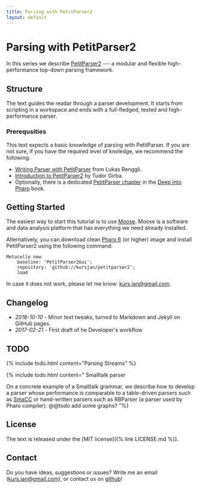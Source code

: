 ```yaml
---
title: Parsing with PetitParser2 
layout: default
---
```

# Parsing with PetitParser2

In this series we describe [PetitParser2](https://github.com/kursjan/petitparser2) --- a modular and flexible high-performance top-down parsing framework.

## Structure

The text guides the readar through a parser development. It starts from scripting in a workspace and ends with a full-fledged, tested and high-performance parser. 

### Prerequsities
This text expects a basic knowledge of parsing with PetitParser.
If you are not sure, if you have the required level of knoledge, we recommend the following:
- [Writing Parser with PetitParser](https://www.lukas-renggli.ch/blog/petitparser-1) from Lukas Renggli.
- [Introduction to PetitParser2](http://www.humane-assessment.com/blog/introducing-petitparser2/) by Tudor Girba.
- Optionally, there is a dedicated [PetitParser chapter](http://scg.unibe.ch/archive/papers/Kurs13a-PetitParser.pdf) in the [Deep into Pharo](http://www.deepintopharo.com/) book.

<!--
## Uniqe Features of PetitParser2
We cover many topics, some of them well-known in the area of parsing, nevertheless, the following technologies are unique for PetitParser:
- **Bounded seas** is a technology that allows a programmer to focus on the interesting parts of an input (i.e. Javascript code in our case) and ignore the rest (i.e. the remaining HTML code).
- **Context-sensitive rules** that allow us to detect matching begin and end HTML tags and recover from malformed inputs.
- **Optimizations** of PetitParser to turn our prototype into a an efficient top-down parser. 
-->

## Getting Started

The easiest way to start this tutorial is to use [Moose](http://moosetechnology.org). 
Moose is a software and data analysis platform that has everything we need already installed.

Alternatively, you can download clean [Pharo 6](http://pharo.org) (or higher) image and install PetitParser2 using the following command:

```smalltalk
Metacello new
	baseline: 'PetitParser2Gui';
	repository: 'github://kursjan/petitparser2';
   	load
```

In case it does not work, please let me know: <kurs.jan@gmail.com>. 

## Changelog
- *2018-10-10* - Minor text tweaks, turned to Markdown and Jekyll on GitHub pages.
- *2017-02-21* - First draft of he Developer's workflow 

## TODO
{% include todo.html content="Parsing Streams" %}

{% include todo.html content="
Smalltalk parser

On a concrete example of a Smalltalk grammar, we describe how to develop a parser whose performance is comparable to a table-driven parsers such as [SmaCC](https://github.com/ThierryGoubier/SmaCC) or hand-written parsers such as RBParser (a parser used by Pharo compiler).
@@todo add some graphs?
"%}

<!--
{% include todo.html content="Syntax Highlighting " %}
-->

## License
The text is released under the [MIT license]({% link LICENSE.md %}).

## Contact
Do you have ideas, suggestions or issues? Write me an email (<kurs.jan@gmail.com>), or contact us on [github](github.com/kursjan/petitparser2/issues)!
